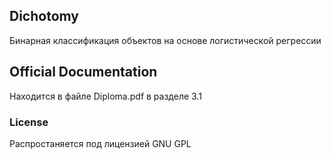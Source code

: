 ## Dichotomy

Бинарная классификация объектов на основе логистической регрессии

## Official Documentation

Находится в файле Diploma.pdf в разделе 3.1



### License

Распростаняется под лицензией GNU GPL
